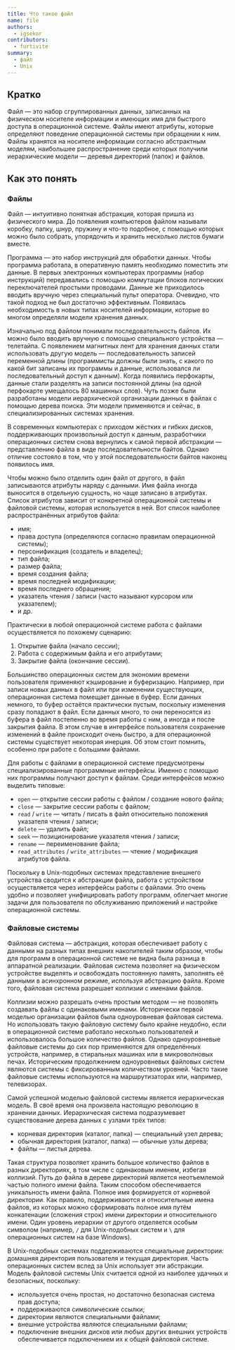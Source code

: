 ```yaml
---
title: Что такое файл
name: file
authors:
  - igsekor
contributors:
  - furtivite
summary:
  - файл
  - Unix
---
```


## Кратко

Файл — это набор сгруппированных данных, записанных на физическом носителе информации и имеющих имя для быстрого доступа в операционной системе. Файлы имеют атрибуты, которые определяют поведение операционной системы при обращении к ним. Файлы хранятся на носителе информации согласно абстрактным моделям, наибольшее распространение среди которых получили иерархические модели — деревья директорий (папок) и файлов.

## Как это понять

### Файлы

Файл — интуитивно понятная абстракция, которая пришла из физического мира. До появления компьютеров файлом называли коробку, папку, шнур, пружину и что-то подобное, с помощью которых можно было собрать, упорядочить и хранить несколько листов бумаги вместе.

Программа — это набор инструкций для обработки данных. Чтобы программа работала, в оперативную память необходимо поместить эти данные. В первых электронных компьютерах программы (набор инструкций) передавались с помощью коммутации блоков логических переключателей простыми проводами. Данные же приходилось вводить вручную через специальный пульт оператора. Очевидно, что такой подход не был достаточно эффективным. Появилась необходимость в новых типах носителей информации, которые во многом определяли модели хранения данных.

Изначально под файлом понимали последовательность байтов. Их можно было вводить вручную с помощью специального устройства — телетайпа. С появлением магнитных лент для хранения данных стали использовать другую модель — последовательность записей переменной длины (программисты должны были знать, с какого по какой бит записаны их программы и данные, использовался ли последовательный доступ к данным). Когда появились перфокарты, данные стали разделять на записи постоянной длины (на одной перфокарте умещалось 80 машинных слов). Чуть позже были разработаны модели иерархической организации данных в файлах с помощью дерева поиска. Эти модели применяются и сейчас, в специализированных системах хранения.

В современных компьютерах с приходом жёстких и гибких дисков, поддерживающих произвольный доступ к данным, разработчики операционных систем снова вернулись к самой первой абстракции — представлению файла в виде последовательности байтов. Однако отличие состояло в том, что у этой последовательности байтов наконец появилось имя.

Чтобы можно было отделить один файл от другого, в файл записываются атрибуты наряду с данными. Имя файла иногда выносится в отдельную сущность, но чаще записано в атрибутах. Список атрибутов зависит от конкретной операционной системы и файловой системы, которая используется в ней. Вот список наиболее распространённых атрибутов файла:

- имя;
- права доступа (определяются согласно правилам операционной системы);
- персонификация (создатель и владелец);
- тип файла;
- размер файла;
- время создания файла;
- время последней модификации;
- время последнего обращения;
- указатель чтения / записи (часто называют курсором или указателем);
- и др.

Практически в любой операционной системе работа с файлами осуществляется по похожему сценарию:

1. Открытие файла (начало сессии);
2. Работа с содержимым файла и его атрибутами;
3. Закрытие файла (окончание сессии).

Большинство операционных систем для экономии времени пользователя применяют кэширование и буферизацию. Например, при записи новых данных в файл или при изменении существующих, операционная система помещает данные в буфер. Если данных немного, то буфер остаётся практически пустым, поскольку изменения сразу попадают в файл. Если данных много, то они переносятся из буфера в файл постепенно во время работы с ним, а иногда и после закрытия файла. В этом случае в интерфейсе пользователя сохранение изменений в файле происходит очень быстро, а для операционной системы существует некоторая инерция. Об этом стоит помнить, особенно при работе с большими файлами.

Для работы с файлами в операционной системе предусмотрены специализированные программные интерфейсы. Именно с помощью них программы получают доступ к файлам. Среди интерфейсов можно выделить типовые:

- `open` — открытие сессии работы с файлом / создание нового файла;
- `close` — закрытие сессии работы с файлом;
- `read` / `write` — читать / писать в файл относительно положения указателя чтения / записи;
- `delete` — удалить файл;
- `seek` — позиционирование указателя чтения / записи;
- `rename` — переименование файла;
- `read_attributes` / `write_attributes` — чтение / модификация атрибутов файла.

Поскольку в Unix-подобных системах представление внешнего устройства сводится к абстракции файла, работа с устройством осуществляется через интерфейсы работы с файлами. Это очень удобно и позволяет унифицировать работу программ, облегчает многие задачи для пользователя по обслуживанию приложений и настройке операционной системы.

### Файловые системы

Файловая система — абстракция, которая обеспечивает работу с данными на разных типах внешних накопителей таким образом, чтобы для программ в операционной системе не видна была разница в аппаратной реализации. Файловая система позволяет на физическом устройстве выделять и освобождать постоянную память, заполнять её данными в асинхронном режиме, используя абстракцию файла. Кроме того, файловая система разрешает коллизии с именами файлов.

Коллизии можно разрешать очень простым методом — не позволять создавать файлы с одинаковыми именами. Исторически первой моделью организации файлов была одноуровневая файловая система. Но использовать такую файловую систему было крайне неудобно, если в операционной системе работало несколько пользователей и использовалось большое количество файлов. Однако одноуровневые файловые системы до сих пор применяются для определённых устройств, например, в стиральных машинах или в микроволновых печах. Историческим продолжением одноуровневых файловых систем являются системы с фиксированным количеством уровней. Часто такие файловые системы используются на маршрутизаторах или, например, телевизорах.

Самой успешной моделью файловой системы является иерархическая модель. В своё время она произвела настоящую революцию в хранении данных. Иерархическая система подразумевает существование дерева данных с узлами трёх типов:

- корневая директория (каталог, папка) — специальный узел дерева;
- обычная директория (каталог, папка) — обычные узлы дерева;
- файлы — листья дерева.

Такая структура позволяет хранить большое количество файлов в разных директориях, в том числе с одинаковым именем, избегая коллизий. Путь до файла в дереве директорий является неотъемлемой частью полного имени файла. Таким способом обеспечивается уникальность имени файла. Полное имя формируется от корневой директории. Как правило, поддерживаются и относительные имена файлов, из которых можно сформировать полное имя путём конкатенации (сложения строк) имени директории и относительного имени. Один уровень иерархии от другого отделяется особым символом (например, `/` для Unix-подобных систем и `\` для операционных систем на базе Windows).

В Unix-подобных системах поддерживаются специальные директории: домашняя директория пользователя и текущая директория. Часть операционных систем вслед за Unix использует эти абстракции. Модель файловой системы Unix считается одной из наиболее удачных и безопасных, поскольку:

- используется очень простая, но достаточно безопасная система прав доступа;
- поддерживаются символические ссылки;
- директории являются специальными файлами;
- внешние устройства являются специальными файлами;
- подключение внешних дисков или любых других внешних устройств обеспечивается подключением их к общей файловой системе.

